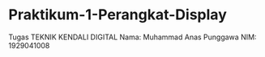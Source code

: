 # Praktikum-1-Perangkat-Display
Tugas TEKNIK KENDALI DIGITAL
Nama: Muhammad Anas Punggawa
NIM: 1929041008
